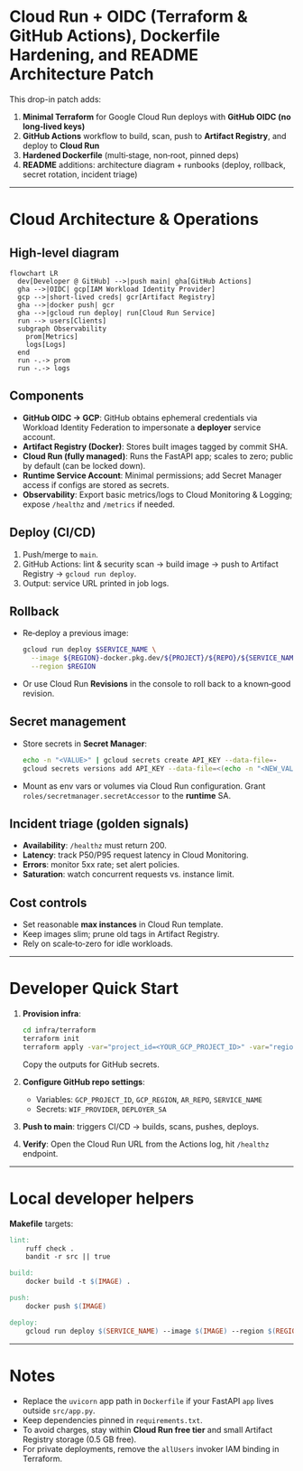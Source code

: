 # Cloud Run + OIDC (Terraform & GitHub Actions), Dockerfile Hardening, and README Architecture Patch

This drop-in patch adds:

1. **Minimal Terraform** for Google Cloud Run deploys with **GitHub OIDC (no long‑lived keys)**
2. **GitHub Actions** workflow to build, scan, push to **Artifact Registry**, and deploy to **Cloud Run**
3. **Hardened Dockerfile** (multi‑stage, non‑root, pinned deps)
4. **README** additions: architecture diagram + runbooks (deploy, rollback, secret rotation, incident triage)

---

# Cloud Architecture & Operations

## High‑level diagram

```mermaid
flowchart LR
  dev[Developer @ GitHub] -->|push main| gha[GitHub Actions]
  gha -->|OIDC| gcp[IAM Workload Identity Provider]
  gcp -->|short‑lived creds| gcr[Artifact Registry]
  gha -->|docker push| gcr
  gha -->|gcloud run deploy| run[Cloud Run Service]
  run --> users[Clients]
  subgraph Observability
    prom[Metrics]
    logs[Logs]
  end
  run -.-> prom
  run -.-> logs
```

## Components

* **GitHub OIDC → GCP**: GitHub obtains ephemeral credentials via Workload Identity Federation to impersonate a **deployer** service account.
* **Artifact Registry (Docker)**: Stores built images tagged by commit SHA.
* **Cloud Run (fully managed)**: Runs the FastAPI app; scales to zero; public by default (can be locked down).
* **Runtime Service Account**: Minimal permissions; add Secret Manager access if configs are stored as secrets.
* **Observability**: Export basic metrics/logs to Cloud Monitoring & Logging; expose `/healthz` and `/metrics` if needed.

## Deploy (CI/CD)

1. Push/merge to `main`.
2. GitHub Actions: lint & security scan → build image → push to Artifact Registry → `gcloud run deploy`.
3. Output: service URL printed in job logs.

## Rollback

* Re‑deploy a previous image:

  ```bash
  gcloud run deploy $SERVICE_NAME \
    --image ${REGION}-docker.pkg.dev/${PROJECT}/${REPO}/${SERVICE_NAME}:<OLD_SHA> \
    --region $REGION
  ```
* Or use Cloud Run **Revisions** in the console to roll back to a known‑good revision.

## Secret management

* Store secrets in **Secret Manager**:

  ```bash
  echo -n "<VALUE>" | gcloud secrets create API_KEY --data-file=-
  gcloud secrets versions add API_KEY --data-file=<(echo -n "<NEW_VALUE>")
  ```
* Mount as env vars or volumes via Cloud Run configuration. Grant `roles/secretmanager.secretAccessor` to the **runtime** SA.

## Incident triage (golden signals)

* **Availability**: `/healthz` must return 200.
* **Latency**: track P50/P95 request latency in Cloud Monitoring.
* **Errors**: monitor 5xx rate; set alert policies.
* **Saturation**: watch concurrent requests vs. instance limit.

## Cost controls

* Set reasonable **max instances** in Cloud Run template.
* Keep images slim; prune old tags in Artifact Registry.
* Rely on scale‑to‑zero for idle workloads.

---

# Developer Quick Start

1. **Provision infra**:

   ```bash
   cd infra/terraform
   terraform init
   terraform apply -var="project_id=<YOUR_GCP_PROJECT_ID>" -var="region=europe-west1" -var="github_owner=angelnenov7" -var="github_repo=cancer-detection-mlops"
   ```

   Copy the outputs for GitHub secrets.

2. **Configure GitHub repo settings**:

   * Variables: `GCP_PROJECT_ID`, `GCP_REGION`, `AR_REPO`, `SERVICE_NAME`
   * Secrets: `WIF_PROVIDER`, `DEPLOYER_SA`

3. **Push to main**: triggers CI/CD → builds, scans, pushes, deploys.

4. **Verify**: Open the Cloud Run URL from the Actions log, hit `/healthz` endpoint.

---

# Local developer helpers

**Makefile** targets:

```makefile
lint:
	ruff check .
	bandit -r src || true

build:
	docker build -t $(IMAGE) .

push:
	docker push $(IMAGE)

deploy:
	gcloud run deploy $(SERVICE_NAME) --image $(IMAGE) --region $(REGION) --platform managed --allow-unauthenticated --service-account run-runtime@$(PROJECT).iam.gserviceaccount.com --quiet
```

---

# Notes

* Replace the `uvicorn` app path in `Dockerfile` if your FastAPI `app` lives outside `src/app.py`.
* Keep dependencies pinned in `requirements.txt`.
* To avoid charges, stay within **Cloud Run free tier** and small Artifact Registry storage (0.5 GB free).
* For private deployments, remove the `allUsers` invoker IAM binding in Terraform.
